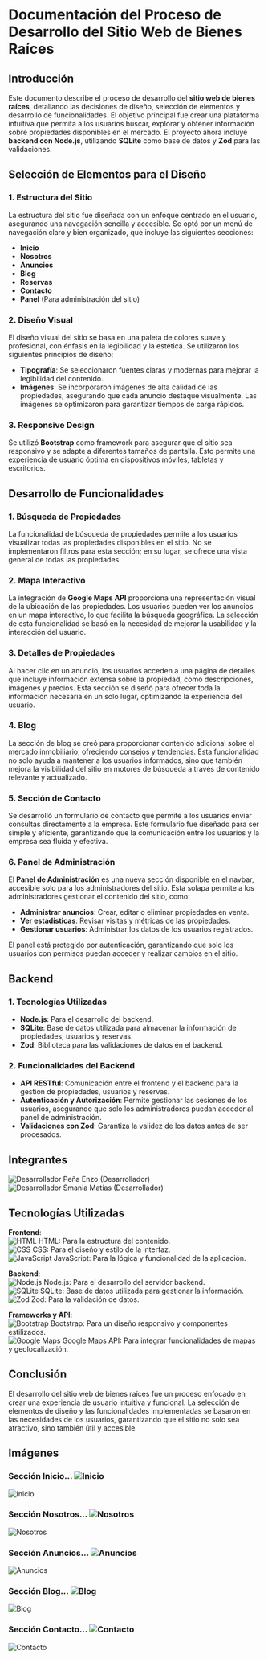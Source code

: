 # Documentación del Proceso de Desarrollo del Sitio Web de Bienes Raíces

## Introducción
Este documento describe el proceso de desarrollo del **sitio web de bienes raíces**, detallando las decisiones de diseño, selección de elementos y desarrollo de funcionalidades. El objetivo principal fue crear una plataforma intuitiva que permita a los usuarios buscar, explorar y obtener información sobre propiedades disponibles en el mercado. El proyecto ahora incluye **backend con Node.js**, utilizando **SQLite** como base de datos y **Zod** para las validaciones.

## Selección de Elementos para el Diseño

### 1. Estructura del Sitio
La estructura del sitio fue diseñada con un enfoque centrado en el usuario, asegurando una navegación sencilla y accesible. Se optó por un menú de navegación claro y bien organizado, que incluye las siguientes secciones:
- **Inicio**
- **Nosotros**
- **Anuncios**
- **Blog**
- **Reservas**
- **Contacto**
- **Panel** (Para administración del sitio)

### 2. Diseño Visual
El diseño visual del sitio se basa en una paleta de colores suave y profesional, con énfasis en la legibilidad y la estética. Se utilizaron los siguientes principios de diseño:
- **Tipografía**: Se seleccionaron fuentes claras y modernas para mejorar la legibilidad del contenido.
- **Imágenes**: Se incorporaron imágenes de alta calidad de las propiedades, asegurando que cada anuncio destaque visualmente. Las imágenes se optimizaron para garantizar tiempos de carga rápidos.

### 3. Responsive Design
Se utilizó **Bootstrap** como framework para asegurar que el sitio sea responsivo y se adapte a diferentes tamaños de pantalla. Esto permite una experiencia de usuario óptima en dispositivos móviles, tabletas y escritorios.

## Desarrollo de Funcionalidades

### 1. Búsqueda de Propiedades
La funcionalidad de búsqueda de propiedades permite a los usuarios visualizar todas las propiedades disponibles en el sitio. No se implementaron filtros para esta sección; en su lugar, se ofrece una vista general de todas las propiedades.

### 2. Mapa Interactivo
La integración de **Google Maps API** proporciona una representación visual de la ubicación de las propiedades. Los usuarios pueden ver los anuncios en un mapa interactivo, lo que facilita la búsqueda geográfica. La selección de esta funcionalidad se basó en la necesidad de mejorar la usabilidad y la interacción del usuario.

### 3. Detalles de Propiedades
Al hacer clic en un anuncio, los usuarios acceden a una página de detalles que incluye información extensa sobre la propiedad, como descripciones, imágenes y precios. Esta sección se diseñó para ofrecer toda la información necesaria en un solo lugar, optimizando la experiencia del usuario.

### 4. Blog
La sección de blog se creó para proporcionar contenido adicional sobre el mercado inmobiliario, ofreciendo consejos y tendencias. Esta funcionalidad no solo ayuda a mantener a los usuarios informados, sino que también mejora la visibilidad del sitio en motores de búsqueda a través de contenido relevante y actualizado.

### 5. Sección de Contacto
Se desarrolló un formulario de contacto que permite a los usuarios enviar consultas directamente a la empresa. Este formulario fue diseñado para ser simple y eficiente, garantizando que la comunicación entre los usuarios y la empresa sea fluida y efectiva.

### 6. Panel de Administración
El **Panel de Administración** es una nueva sección disponible en el navbar, accesible solo para los administradores del sitio. Esta solapa permite a los administradores gestionar el contenido del sitio, como:
- **Administrar anuncios**: Crear, editar o eliminar propiedades en venta.
- **Ver estadísticas**: Revisar visitas y métricas de las propiedades.
- **Gestionar usuarios**: Administrar los datos de los usuarios registrados.
  
El panel está protegido por autenticación, garantizando que solo los usuarios con permisos puedan acceder y realizar cambios en el sitio.

## Backend

### 1. Tecnologías Utilizadas
- **Node.js**: Para el desarrollo del backend.
- **SQLite**: Base de datos utilizada para almacenar la información de propiedades, usuarios y reservas.
- **Zod**: Biblioteca para las validaciones de datos en el backend.
  
### 2. Funcionalidades del Backend
- **API RESTful**: Comunicación entre el frontend y el backend para la gestión de propiedades, usuarios y reservas.
- **Autenticación y Autorización**: Permite gestionar las sesiones de los usuarios, asegurando que solo los administradores puedan acceder al panel de administración.
- **Validaciones con Zod**: Garantiza la validez de los datos antes de ser procesados.

## Integrantes
![Desarrollador](https://img.icons8.com/color/48/000000/developer.png) Peña Enzo (Desarrollador)  
![Desarrollador](https://img.icons8.com/color/48/000000/developer.png) Smania Matías (Desarrollador)

## Tecnologías Utilizadas
**Frontend**:  
![HTML](https://img.icons8.com/color/48/000000/html-5.png) HTML: Para la estructura del contenido.  
![CSS](https://img.icons8.com/color/48/000000/css3.png) CSS: Para el diseño y estilo de la interfaz.  
![JavaScript](https://img.icons8.com/color/48/000000/javascript.png) JavaScript: Para la lógica y funcionalidad de la aplicación.  

**Backend**:  
![Node.js](https://img.icons8.com/color/48/000000/nodejs.png) Node.js: Para el desarrollo del servidor backend.  
![SQLite](https://img.icons8.com/color/48/000000/sqlite.png) SQLite: Base de datos utilizada para gestionar la información.  
![Zod](https://img.icons8.com/color/48/000000/validation.png) Zod: Para la validación de datos.

**Frameworks y API**:  
![Bootstrap](https://img.icons8.com/color/48/000000/bootstrap.png) Bootstrap: Para un diseño responsivo y componentes estilizados.  
![Google Maps](https://img.icons8.com/color/48/000000/google-maps.png) Google Maps API: Para integrar funcionalidades de mapas y geolocalización.

## Conclusión
El desarrollo del sitio web de bienes raíces fue un proceso enfocado en crear una experiencia de usuario intuitiva y funcional. La selección de elementos de diseño y las funcionalidades implementadas se basaron en las necesidades de los usuarios, garantizando que el sitio no solo sea atractivo, sino también útil y accesible.

## Imágenes

### Sección Inicio... ![Inicio](https://img.icons8.com/color/48/000000/home.png)
![Inicio](https://github.com/SmaniaMatias20/PP-PrograIII/blob/matias/build/src/readme/inicio.png)

### Sección Nosotros... ![Nosotros](https://img.icons8.com/color/48/000000/teamwork.png)
![Nosotros](https://github.com/SmaniaMatias20/PP-PrograIII/blob/matias/build/src/readme/nosotros.png)

### Sección Anuncios... ![Anuncios](https://img.icons8.com/color/48/000000/sale.png)
![Anuncios](https://github.com/SmaniaMatias20/PP-PrograIII/blob/matias/build/src/readme/anuncios.png)

### Sección Blog... ![Blog](https://img.icons8.com/color/48/000000/blog.png)
![Blog](https://github.com/SmaniaMatias20/PP-PrograIII/blob/matias/build/src/readme/blog.png)

### Sección Contacto... ![Contacto](https://img.icons8.com/color/48/000000/email.png)
![Contacto](https://github.com/SmaniaMatias20/PP-PrograIII/blob/matias/build/src/readme/contacto.png)

